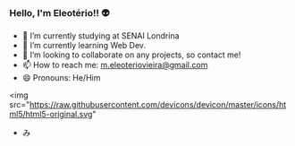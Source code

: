 ### Hello, I'm Eleotério!! 👽

<!--
**M-Eleoterio/M-Eleoterio** is a ✨ _special_ ✨ repository because its `README.md` (this file) appears on your GitHub profile.
-->

- 🔭 I’m currently studying at SENAI Londrina
- 🌱 I’m currently learning Web Dev.
- 👯 I’m looking to collaborate on any projects, so contact me!
- 📫 How to reach me: m.eleoteriovieira@gmail.com
- 😄 Pronouns: He/Him

<img src="https://raw.githubusercontent.com/devicons/devicon/master/icons/html5/html5-original.svg"

- み
